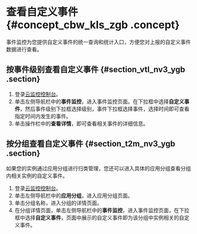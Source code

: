 # 查看自定义事件 {#concept_cbw_kls_zgb .concept}

事件监控为您提供自定义事件的统一查询和统计入口，方便您对上报的自定义事件数据进行查看。

## 按事件级别查看自定义事件 {#section_vtl_nv3_ygb .section}

1.  登录[云监控控制台](https://cms-intl.console.aliyun.com)。
2.  单击左侧导航栏中的**事件监控**，进入事件监控页面。在下拉框中选择**自定义事件**，然后事件级别下拉框选择级别，事件下拉框选择事件，选择时间即可查看指定时间内发生的事件。
3.  单击操作栏中的**查看详情**，即可查看相关事件的详细信息。

## 按分组查看自定义事件 {#section_t2m_nv3_ygb .section}

如果您的实例通过应用分组进行归类管理，您还可以进入具体的应用分组查看分组内相关实例的自定义事件。

1.  登录[云监控控制台](https://cms-intl.console.aliyun.com)。
2.  单击左侧导航栏中的**应用分组**，进入应用分组页面。
3.  单击分组名称，进入分组的详情页面。
4.  在分组详情页面，单击左侧导航栏中的**事件监控**，进入事件监控页面，在下拉框中选择**自定义事件**，页面中展示的自定义事件即为该分组中实例相关的自定义事件。

